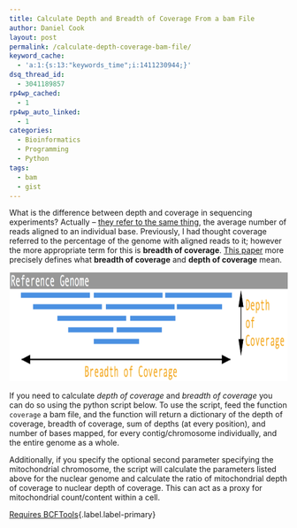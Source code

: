 ```yaml
---
title: Calculate Depth and Breadth of Coverage From a bam File
author: Daniel Cook
layout: post
permalink: /calculate-depth-coverage-bam-file/
keyword_cache:
  - 'a:1:{s:13:"keywords_time";i:1411230944;}'
dsq_thread_id:
  - 3041189857
rp4wp_cached:
  - 1
rp4wp_auto_linked:
  - 1
categories:
  - Bioinformatics
  - Programming
  - Python
tags:
  - bam
  - gist
---
```

What is the difference between depth and coverage in sequencing experiments? Actually &#8211; [they refer to the same thing][1], the average number of reads aligned to an individual base. Previously, I had thought coverage referred to the percentage of the genome with aligned reads to it; however the more appropriate term for this is **breadth of coverage**. [This paper][2] more precisely defines what **breadth of coverage** and **depth of coverage** mean.

<img src="/media/doc-1024x216.png" alt="Depth vs. Breadth of Coverage" width="940" height="198" class="aligncenter size-large wp-image-805" />

If you need to calculate *depth of coverage* and *breadth of coverage* you can do so using the python script below. To use the script, feed the function `coverage` a bam file, and the function will return a dictionary of the depth of coverage, breadth of coverage, sum of depths (at every position), and number of bases mapped, for every contig/chromosome individually, and the entire genome as a whole.

Additionally, if you specify the optional second parameter specifying the mitochondrial chromosome, the script will calculate the parameters listed above for the nuclear genome and calculate the ratio of mitochondrial depth of coverage to nuclear depth of coverage. This can act as a proxy for mitochondrial count/content within a cell.

[Requires BCFTools][3]{.label.label-primary}

 [1]: https://www.biostars.org/p/6571/#6574
 [2]: http://doi.org/10.1093/bib/bbu029
 [3]: http://samtools.github.io/bcftools/